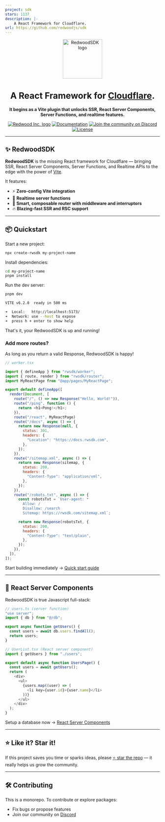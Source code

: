 ```yaml
---
project: sdk
stars: 1137
description: |-
    A React Framework for Cloudflare.
url: https://github.com/redwoodjs/sdk
---
```


<div align="center" style="margin: 0; padding: 0;">
  <a href="https://rwsdk.com">
    <picture>
      <source media="(prefers-color-scheme: dark)" srcset="https://imagedelivery.net/EBSSfnGYYD9-tGTmYMjDgg/53dbc43a-e481-469a-91fc-40d9c0947d00/public">
      <img alt="RedwoodSDK logo" src="https://imagedelivery.net/EBSSfnGYYD9-tGTmYMjDgg/37162c6c-890c-48e3-790a-48b2b87fcd00/public" height="128">
    </picture>
  </a>

  <h1>A React Framework for <a href="https://www.cloudflare.com/">Cloudflare</a>.</h1>

  <p><b>It begins as a Vite plugin that unlocks SSR, React Server Components, Server Functions, and realtime features.</b></p>

<a href="https://rwsdk.com"><img alt="Redwood Inc. logo" src="https://img.shields.io/badge/MADE%20BY%20Redwood%20Inc.-000000.svg?style=for-the-badge&logo=Redwood&labelColor=000"></a>
<a href="https://docs.rwsdk.com"><img alt="Documentation" src="https://img.shields.io/badge/Documentation-000000.svg?style=for-the-badge&logo=Redwood&labelColor=000"></a>
<a href="https://discord.gg/redwoodjs"><img alt="Join the community on Discord" src="https://img.shields.io/badge/Join%20the%20community-blueviolet.svg?style=for-the-badge&logo=Discord&labelColor=000000&logoWidth=20"></a>
<a href="https://github.com/redwoodjs/sdk/blob/main/LICENSE"><img alt="License" src="https://img.shields.io/github/license/redwoodjs/sdk?style=for-the-badge&labelColor=000000"></a>


</div>

---


## ✨ RedwoodSDK

**RedwoodSDK** is the missing React framework for Cloudflare — bringing SSR, React Server Components, Server Functions, and Realtime APIs to the edge with the power of [Vite](https://vitejs.dev/).

It features:

- ⚡️ **Zero-config Vite integration**
- 🔁 **Realtime server functions**
- 🧠 **Smart, composable router with middleware and interruptors**
- 🔥 **Blazing-fast SSR and RSC support**

---

## 📦 Quickstart

Start a new project:

```bash
npx create-rwsdk my-project-name
```

Install dependencies:

```bash
cd my-project-name
pnpm install
```

Run the dev server:

```bash
pnpm dev
```

```bash
VITE v6.2.0  ready in 500 ms

➜  Local:   http://localhost:5173/
➜  Network: use --host to expose
➜  press h + enter to show help
```

That's it, your RedwoodSDK is up and running!

### Add more routes?

As long as you return a valid Response, RedwoodSDK is happy!

```js
// worker.tsx

import { defineApp } from "rwsdk/worker";
import { route, render } from "rwsdk/router";
import MyReactPage from "@app/pages/MyReactPage";

export default defineApp([
  render(Document, [
    route("/", () => new Response("Hello, World!")),
    route("/ping", function () {
      return <h1>Pong!</h1>;
    }),
    route("/react", MyReactPage)
    route("/docs", async () => {
      return new Response(null, {
        status: 301,
        headers: {
          "Location": "https://docs.rwsdk.com",
        },
      });
    }),
    route("/sitemap.xml", async () => {
      return new Response(sitemap, {
        status: 200,
        headers: {
          "Content-Type": "application/xml",
        },
      });
    }),
    route("/robots.txt", async () => {
      const robotsTxt = `User-agent: *
        Allow: /
        Disallow: /search
        Sitemap: https://rwsdk.com/sitemap.xml`;

      return new Response(robotsTxt, {
        status: 200,
        headers: {
          "Content-Type": "text/plain",
        },
      });
    }),
  ]),
]);
```

Start building immediately → [Quick start guide](https://docs.rwsdk.com/getting-started/quick-start/)

---

## 🚀 React Server Components

RedwoodSDK is true Javascript full-stack:

```js
// users.ts (server function)
"use server";
import { db } from "@/db";

export async function getUsers() {
  const users = await db.users.findAll();
  return users;
}

// UserList.tsx (React server component)
import { getUsers } from "./users";

export default async function UsersPage() {
  const users = await getUsers();
  return (
    <div>
      <ul>
        {users.map((user) => (
          <li key={user.id}>{user.name}</li>
        ))}
      </ul>
    </div>
  );
}
```

Setup a database now → [React Server Components](https://docs.rwsdk.com/core/react-server-components/)

---

## ⭐️ Like it? Star it!

If this project saves you time or sparks ideas, please [⭐ star the repo](https://github.com/redwoodjs/sdk) — it really helps us grow the community.

---

## 🛠 Contributing

This is a monorepo. To contribute or explore packages:

- Fix bugs or propose features
- Join our community on [Discord](https://discord.gg/redwoodjs)

